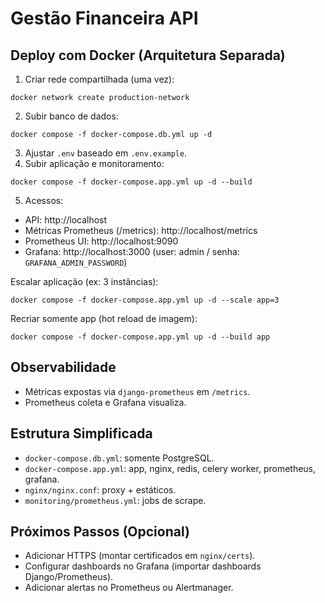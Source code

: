 # Gestão Financeira API

## Deploy com Docker (Arquitetura Separada)

1. Criar rede compartilhada (uma vez):
```
docker network create production-network
```
2. Subir banco de dados:
```
docker compose -f docker-compose.db.yml up -d
```
3. Ajustar `.env` baseado em `.env.example`.
4. Subir aplicação e monitoramento:
```
docker compose -f docker-compose.app.yml up -d --build
```
5. Acessos:
- API: http://localhost
- Métricas Prometheus (/metrics): http://localhost/metrics
- Prometheus UI: http://localhost:9090
- Grafana: http://localhost:3000 (user: admin / senha: `GRAFANA_ADMIN_PASSWORD`)

Escalar aplicação (ex: 3 instâncias):
```
docker compose -f docker-compose.app.yml up -d --scale app=3
```

Recriar somente app (hot reload de imagem):
```
docker compose -f docker-compose.app.yml up -d --build app
```

## Observabilidade
- Métricas expostas via `django-prometheus` em `/metrics`.
- Prometheus coleta e Grafana visualiza.

## Estrutura Simplificada
- `docker-compose.db.yml`: somente PostgreSQL.
- `docker-compose.app.yml`: app, nginx, redis, celery worker, prometheus, grafana.
- `nginx/nginx.conf`: proxy + estáticos.
- `monitoring/prometheus.yml`: jobs de scrape.

## Próximos Passos (Opcional)
- Adicionar HTTPS (montar certificados em `nginx/certs`).
- Configurar dashboards no Grafana (importar dashboards Django/Prometheus).
- Adicionar alertas no Prometheus ou Alertmanager.
